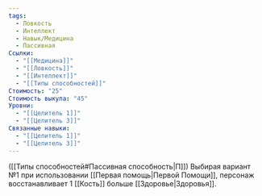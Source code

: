```yaml
---
tags:
  - Ловкость
  - Интеллект
  - Навык/Медицина
  - Пассивная
Ссылки:
  - "[[Медицина]]"
  - "[[Ловкость]]"
  - "[[Интеллект]]"
  - "[[Типы способностей]]"
Стоимость: "25"
Стоимость выкупа: "45"
Уровни:
  - "[[Целитель 1]]"
  - "[[Целитель 3]]"
Связанные навыки:
  - "[[Целитель 1]]"
  - "[[Целитель 3]]"
---
```

([[Типы способностей#Пассивная способность|П]]) Выбирая вариант №1 при использовании [[Первая помощь|Первой Помощи]], персонаж восстанавливает 1 [[Кость]] больше [[Здоровье|Здоровья]].